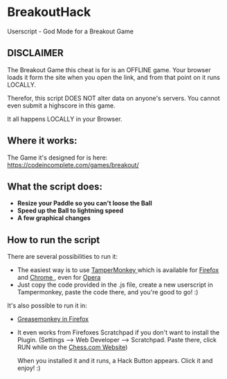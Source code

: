 # BreakoutHack
Userscript - God Mode for a Breakout Game

## DISCLAIMER ##

The Breakout Game this cheat is for is an OFFLINE game. Your browser loads it form the site when you open the link, and from that point on it runs LOCALLY.

Therefor, this script DOES NOT alter data on anyone's servers. You cannot even submit a highscore in this game.

It all happens LOCALLY in your Browser.

## Where it works: ##

The Game it's designed for is here:
https://codeincomplete.com/games/breakout/

## What the script does: ##

- **Resize your Paddle so you can't loose the Ball**
- **Speed up the Ball to lightning speed**
- **A few graphical changes**

## How to run the script

There are several possibilities to run it:
 - The easiest way is to use [TamperMonkey ](https://www.google.ch/search?q=tampermonkey) which is available for [Firefox ](https://addons.mozilla.org/en-US/firefox/addon/tampermonkey/) and [Chrome ](https://chrome.google.com/webstore/search/tampermonkey), even for [Opera ](https://addons.opera.com/de/search/?query=Tampermonkey)
 - Just copy the code provided in the .js file, create a new userscript in Tampermonkey, paste the code there, and you're good to go! :)

It's also possible to run it in:
 -  [Greasemonkey in Firefox ](https://addons.mozilla.org/en-US/firefox/addon/greasemonkey/)
 - It even works from Firefoxes Scratchpad if you don't want to install the Plugin.
   (Settings --> Web Developer --> Scratchpad. Paste there, click RUN while on the  [Chess.com Website](https://www.chess.com/tv))
   
   When you installed it and it runs, a Hack Button appears. Click it and enjoy! :)
